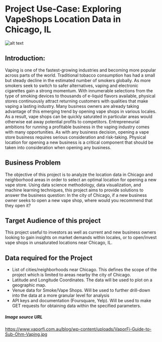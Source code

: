 
# Project Use-Case: Exploring VapeShops Location Data in Chicago, IL
![alt text](https://www.vaporfi.com.au/blog/wp-content/uploads/VaporFi-Guide-to-Sub-Ohm-Vaping.jpg)

## Introduction:
Vaping is one of the fastest-growing industries and becoming more popular across parts of the world. Traditional tobacco consumption has had a small but steady decline in the estimated number of smokers globally. As more smokers seek to switch to safer alternatives, vaping and electronic cigarettes gain a strong momentum. With innumerable selections from the type of smoking devices to thousands of e-liquid flavors available, physical stores continuously attract returning customers with qualities that make vaping a lasting industry. 
Many business owners are already taking advantage of this emerging trend by opening vape shops in various locales. As a result, vape shops can be quickly saturated in particular areas would otherwise eat away potential profits to competitors. 
Entrepreneurial ambitions for running a profitable business in the vaping industry comes with many opportunities. As with any business decision, opening a vape store business requires serious consideration and risk-taking. Physical location for opening a new business is a critical component that should be taken into consideration when opening any business. 

## Business Problem 
The objective of this project is to analyze the location data in Chicago and neighborhood areas in order to select an optimal location for opening a new vape store. Using data science methodology, data visualization, and machine learning techniques, this project aims to provide solutions to answer the business question: In the city of Chicago, if a new business owner seeks to open a new vape shop, where would you recommend that they open it? 

## Target Audience of this project 
This project useful to investors as well as current and new business owners looking to gain insights on market demands within locales, or to open/invest vape shops in unsaturated locations near Chicago, IL.  

## Data required for the Project
-	List of cities/neighborhoods near Chicago. This defines the scope of the project which is limited to areas nearby the city of Chicago.
- Latitude and Longitude Coordinates. The data will be used to plot on a geographic map.
- Venue data for Smoke/Vape Shops. Will be used to further drill-down into the data at a more granular level for analysis
-	API keys and documentation (Foursquare, Yelp). Will be used to make GET requests for obtaining data within the specified parameters. 





##### Image source URL
https://www.vaporfi.com.au/blog/wp-content/uploads/VaporFi-Guide-to-Sub-Ohm-Vaping.jpg




